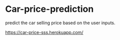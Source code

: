 # Car-price-prediction

predict the car selling price based on the user inputs.

https://car-price-sss.herokuapp.com/
